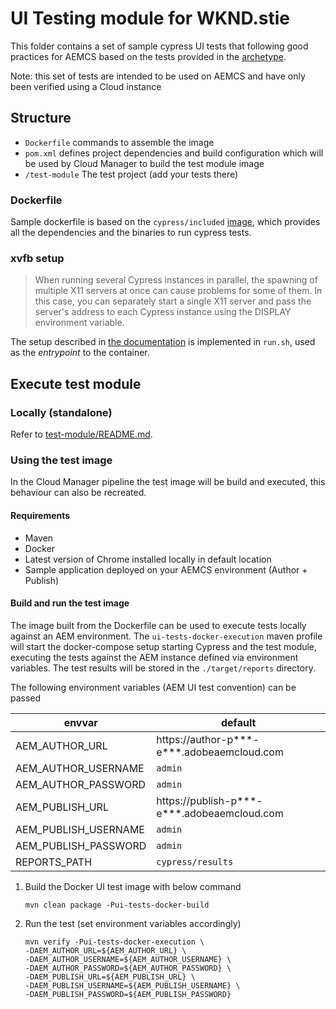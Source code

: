 
UI Testing module for WKND.stie
===

This folder contains a set of sample cypress UI tests that following good practices for AEMCS based on the tests 
provided in the [archetype](https://github.com/adobe/aem-project-archetype/tree/develop/src/main/archetype/ui.tests.cypress).

Note: this set of tests are intended to be used on AEMCS and have only been verified using a Cloud instance

## Structure

- `Dockerfile` commands to assemble the image
- `pom.xml` defines project dependencies and build configuration which will be used by Cloud Manager to build the test module image
- `/test-module` The test project (add your tests there)

### Dockerfile

Sample dockerfile is based on the `cypress/included` [image](https://hub.docker.com/r/cypress/included), which
provides all the dependencies and the binaries to run cypress tests.

### xvfb setup

>When running several Cypress instances in parallel, the spawning of multiple X11 servers at once can cause
> problems for some of them. In this case, you can separately start a single X11 server and pass the server's
> address to each Cypress instance using the DISPLAY environment variable.

The setup described in [the documentation](https://docs.cypress.io/guides/continuous-integration/introduction#In-Docker)
is implemented in `run.sh`,  used as the _entrypoint_ to the container.

## Execute test module

### Locally (standalone)

Refer to [test-module/README.md](test-module/README.md).

### Using the test image

In the Cloud Manager pipeline the test image will be build and executed, this behaviour can also be recreated.

#### Requirements

* Maven
* Docker
* Latest version of Chrome installed locally in default location
* Sample application deployed on your AEMCS environment (Author + Publish)

#### Build and run the test image

The image built from the Dockerfile can be used to execute tests locally against an AEM environment. The `ui-tests-docker-execution`
maven profile will start the docker-compose setup starting Cypress and the test module, executing the tests against
the AEM instance defined via environment variables. The test results will be stored in the `./target/reports` directory.

The following environment variables (AEM UI test convention) can be passed

| envvar | default |
| --- | --- |
| AEM_AUTHOR_URL | https://author-p***-e***.adobeaemcloud.com |
| AEM_AUTHOR_USERNAME | `admin` |
| AEM_AUTHOR_PASSWORD | `admin` |
| AEM_PUBLISH_URL | https://publish-p***-e***.adobeaemcloud.com|
| AEM_PUBLISH_USERNAME | `admin` |
| AEM_PUBLISH_PASSWORD | `admin` |
| REPORTS_PATH | `cypress/results` |


1. Build the Docker UI test image with below command
   ```
   mvn clean package -Pui-tests-docker-build
   ```

2. Run the test (set environment variables accordingly)
   ```
   mvn verify -Pui-tests-docker-execution \
   -DAEM_AUTHOR_URL=${AEM_AUTHOR_URL} \
   -DAEM_AUTHOR_USERNAME=${AEM_AUTHOR_USERNAME} \
   -DAEM_AUTHOR_PASSWORD=${AEM_AUTHOR_PASSWORD} \
   -DAEM_PUBLISH_URL=${AEM_PUBLISH_URL} \
   -DAEM_PUBLISH_USERNAME=${AEM_PUBLISH_USERNAME} \
   -DAEM_PUBLISH_PASSWORD=${AEM_PUBLISH_PASSWORD}   
   ```

